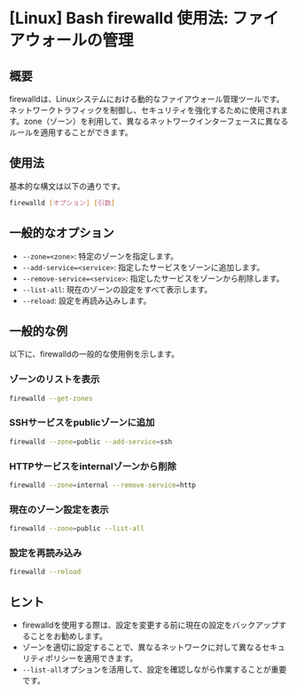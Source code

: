 # [Linux] Bash firewalld 使用法: ファイアウォールの管理

## 概要
firewalldは、Linuxシステムにおける動的なファイアウォール管理ツールです。ネットワークトラフィックを制御し、セキュリティを強化するために使用されます。zone（ゾーン）を利用して、異なるネットワークインターフェースに異なるルールを適用することができます。

## 使用法
基本的な構文は以下の通りです。

```bash
firewalld [オプション] [引数]
```

## 一般的なオプション
- `--zone=<zone>`: 特定のゾーンを指定します。
- `--add-service=<service>`: 指定したサービスをゾーンに追加します。
- `--remove-service=<service>`: 指定したサービスをゾーンから削除します。
- `--list-all`: 現在のゾーンの設定をすべて表示します。
- `--reload`: 設定を再読み込みします。

## 一般的な例
以下に、firewalldの一般的な使用例を示します。

### ゾーンのリストを表示
```bash
firewalld --get-zones
```

### SSHサービスをpublicゾーンに追加
```bash
firewalld --zone=public --add-service=ssh
```

### HTTPサービスをinternalゾーンから削除
```bash
firewalld --zone=internal --remove-service=http
```

### 現在のゾーン設定を表示
```bash
firewalld --zone=public --list-all
```

### 設定を再読み込み
```bash
firewalld --reload
```

## ヒント
- firewalldを使用する際は、設定を変更する前に現在の設定をバックアップすることをお勧めします。
- ゾーンを適切に設定することで、異なるネットワークに対して異なるセキュリティポリシーを適用できます。
- `--list-all`オプションを活用して、設定を確認しながら作業することが重要です。